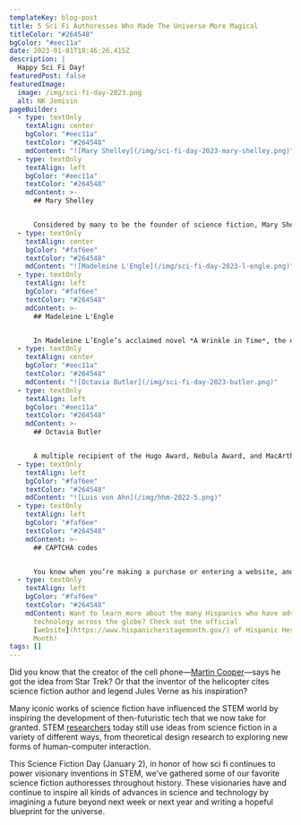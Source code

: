 ```yaml
---
templateKey: blog-post
title: 5 Sci Fi Authoresses Who Made The Universe More Magical
titleColor: "#264548"
bgColor: "#eec11a"
date: 2023-01-01T18:46:26.415Z
description: |
  Happy Sci Fi Day!
featuredPost: false
featuredImage:
  image: /img/sci-fi-day-2023.png
  alt: NK Jemisin
pageBuilder:
  - type: textOnly
    textAlign: center
    bgColor: "#eec11a"
    textColor: "#264548"
    mdContent: "![Mary Shelley](/img/sci-fi-day-2023-mary-shelley.png)"
  - type: textOnly
    textAlign: left
    bgColor: "#eec11a"
    textColor: "#264548"
    mdContent: >-
      ## Mary Shelley


      Considered by many to be the founder of science fiction, Mary Shelley is widely known for penning the monster masterpiece *Frankenstein*. In that novel, she details the use of electricity to animate a lifeless creature. This plot feature was partially inspired by Shelley’s interest in experiments in galvanism (electrical resuscitation); her novel popularized those scientific efforts, which (much later) led to the invention of the defibrillator.
  - type: textOnly
    textAlign: center
    bgColor: "#faf6ee"
    textColor: "#264548"
    mdContent: "![Madeleine L'Engle](/img/sci-fi-day-2023-l-engle.png)"
  - type: textOnly
    textAlign: left
    bgColor: "#faf6ee"
    textColor: "#264548"
    mdContent: >-
      ## Madeleine L'Engle


      In Madeleine L’Engle’s acclaimed novel *A Wrinkle in Time*, the eponymous wrinkle is a “tesseract” — a type of wormhole in the fifth dimension that allows instantaneous travel across space and time. At the time of that novel’s publication, the idea of a fifth dimension basically only existed in the realm of science fiction. But breakthroughs in physics in the past few decades (including superstring theory) now have scientists arguing that there are probably more than four dimensions, just as L’Engle imagined!
  - type: textOnly
    textAlign: center
    bgColor: "#eec11a"
    textColor: "#264548"
    mdContent: "![Octavia Butler](/img/sci-fi-day-2023-butler.png)"
  - type: textOnly
    textAlign: left
    bgColor: "#eec11a"
    textColor: "#264548"
    mdContent: >-
      ## Octavia Butler


      A multiple recipient of the Hugo Award, Nebula Award, and MacArthur Genius Grant, Octavia Butler’s *Parable of the Sower* and *Parable of the Talents* have been widely recognized for their eerie prescience in predicting contemporary social, ecological, and technological movements — including global warming, the massive influence of tech conglomerates, and the rise of populism in government.
  - type: textOnly
    textAlign: left
    bgColor: "#faf6ee"
    textColor: "#264548"
    mdContent: "![Luis von Ahn](/img/hhm-2022-5.png)"
  - type: textOnly
    textAlign: left
    bgColor: "#faf6ee"
    textColor: "#264548"
    mdContent: >-
      ## CAPTCHA codes


      You know when you’re making a purchase or entering a website, and that website gives you some crazy jumbled letters to transcribe? Those crazy letter and number codes are called [CAPTCHA](https://captcha.org/), and they are essentially a way to check if the person trying to register is a live human being as opposed to a computer program attempting to spam the site. CAPTCHA stands for “Completely Automated Public Turing test to tell Computers and Humans Apart” and was invented in 2000 in part by Guatemalan computer science professor [Luis Von Ahn](https://en.wikipedia.org/wiki/Luis_von_Ahn). Von Ahn is also the CEO and co-founder of [Duolingo](https://www.duolingo.com/)!
  - type: textOnly
    textAlign: left
    bgColor: "#faf6ee"
    textColor: "#264548"
    mdContent: Want to learn more about the many Hispanics who have advanced
      technology across the globe? Check out the official
      [website](https://www.hispanicheritagemonth.gov/) of Hispanic Heritage
      Month!
tags: []
---
```

Did you know that the creator of the cell phone—[Martin Cooper](https://research.asu.edu/science-fiction-shaping-future)—says he got the idea from Star Trek? Or that the inventor of the helicopter cites science fiction author and legend Jules Verne as his inspiration?

Many iconic works of science fiction have influenced the STEM world by inspiring the development of then-futuristic tech that we now take for granted. STEM [researchers](https://www.technologyreview.com/2018/04/05/67057/when-science-fiction-inspires-real-technology/) today still use ideas from science fiction in a variety of different ways, from theoretical design research to exploring new forms of human-computer interaction.

This Science Fiction Day (January 2), in honor of how sci fi continues to power visionary inventions in STEM, we’ve gathered some of our favorite science fiction authoresses throughout history. These visionaries have and continue to inspire all kinds of advances in science and technology by imagining a future beyond next week or next year and writing a hopeful blueprint for the universe.